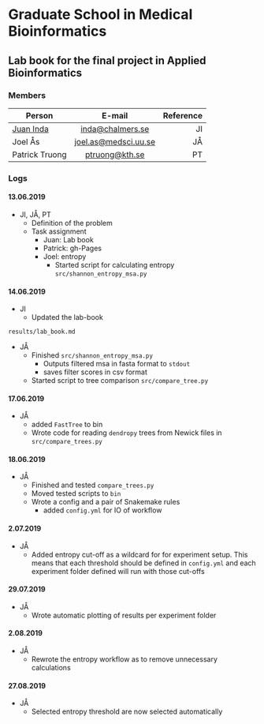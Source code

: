 # Graduate School in Medical Bioinformatics
## Lab book for the final project in Applied Bioinformatics

### Members
| Person        |  E-mail         | Reference  |
| ------------- |:-------------:| -----:|
| [Juan Inda](https://www.chalmers.se/en/staff/Pages/inda.aspx)      | inda@chalmers.se | JI |
|  Joel Ås     |  joel.as@medsci.uu.se     |  JÅ  |
| Patrick Truong |  ptruong@kth.se     |  PT   |


### Logs

<!---
DATES goes under ####
Put your reference JI, JÅ, PT and an explanation of what you do
-->

#### 13.06.2019

- JI, JÅ, PT
  - Definition of the problem
  - Task assignment
    - Juan: Lab book
    - Patrick: gh-Pages
    - Joel: entropy
        - Started script for calculating entropy `src/shannon_entropy_msa.py`

#### 14.06.2019

- JI
  - Updated the lab-book
```bash
results/lab_book.md
```
- JÅ
    - Finished `src/shannon_entropy_msa.py`
        - Outputs filtered msa in fasta format to `stdout`
        - saves filter scores in csv format
    - Started script to tree comparison `src/compare_tree.py`


#### 17.06.2019
- JÅ
    - added `FastTree` to bin
    - Wrote code for reading `dendropy` trees from Newick files in `src/compare_trees.py`


#### 18.06.2019
- JÅ
    - Finished and tested `compare_trees.py`
    - Moved tested scripts to `bin`
    - Wrote a config and a pair of Snakemake rules
        - added `config.yml` for IO of workflow


#### 2.07.2019
- JÅ 
   - Added entropy cut-off as a wildcard for for experiment setup. This means that each threshold should be defined in `config.yml` and each experiment folder defined will run with those cut-offs  

#### 29.07.2019
- JÅ
    - Wrote automatic plotting of results per experiment folder

#### 2.08.2019
- JÅ
    - Rewrote the entropy workflow as to remove unnecessary calculations

#### 27.08.2019
- JÅ
    - Selected entropy threshold are now selected automatically

